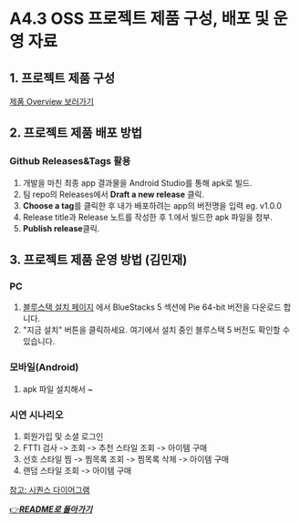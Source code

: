 # A4.3 OSS 프로젝트 제품 구성, 배포 및 운영 자료

## 1. 프로젝트 제품 구성

[제품 Overview 보러가기](4_4_OSSProj_01_버스태워조_Overivew.md)

## 2. 프로젝트 제품 배포 방법

### Github Releases&Tags 활용

1. 개발을 마친 최종 app 결과물을 Android Studio를 통해 apk로 빌드.
2. 팀 repo의 Releases에서 **Draft a new release** 클릭.
3. **Choose a tag**를 클릭한 후 내가 배포하려는 app의 버전명을 입력 eg. v1.0.0
4. Release title과 Release 노트를 작성한 후 1.에서 빌드한 apk 파일을 첨부.
5. **Publish release**클릭.

## 3. 프로젝트 제품 운영 방법 (김민재)

### PC

1. [블루스택 설치 페이지](https://www.bluestacks.com/download.html) 에서 BlueStacks 5 섹션에 Pie 64-bit 버전을 다운로드 합니다.
2. "지금 설치" 버튼을 클릭하세요. 여기에서 설치 중인 블루스택 5 버전도 확인할 수 있습니다.

### 모바일(Android)

1. apk 파일 설치해서 ~

### 시연 시나리오

1. 회원가입 및 소셜 로그인
2. FTTI 검사 -> 조회 -> 추천 스타일 조회 -> 아이템 구매
3. 선호 스타일 찜 -> 찜목록 조회 -> 찜목록 삭제 -> 아이템 구매
4. 랜덤 스타일 조회 -> 아이템 구매

[참고: 시퀀스 다이어그램](./3_1_OSSProj_01_버스태워조_최종보고서.md#시퀀스-다이어그램)

[👉***README로 돌아가기***](https://github.com/CSID-DGU/2024-1-OSSProj-ComfyRide-01)
